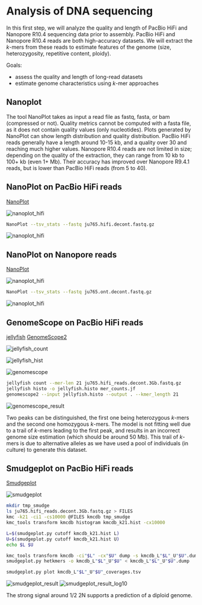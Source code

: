# Analysis of DNA sequencing

In this first step, we will analyze the quality and length of PacBio HiFi and Nanopore R10.4 sequencing data prior to assembly. PacBio HiFi and Nanopore R10.4 reads are both high-accuracy datasets. We will extract the *k*-mers from these reads to estimate features of the genome (size, heterozygosity, repetitive content, ploidy).

Goals:
* assess the quality and length of long-read datasets
* estimate genome characteristics using *k*-mer approaches

## Nanoplot 

The tool NanoPlot takes as input a read file as fastq, fasta, or bam (compressed or not). Quality metrics cannot be computed with a fasta file, as it does not contain quality values (only nucleotides). Plots generated by NanoPlot can show length distribution and quality distribution. PacBio HiFi reads generally have a length around 10-15 kb, and a quality over 30 and reaching much higher values. Nanopore R10.4 reads are not limited in size; depending on the quality of the extraction, they can range from 10 kb to 100+ kb (even 1+ Mb). Their accuracy has improved over Nanopore R9.4.1 reads, but is lower than PacBio HiFi reads (from 5 to 40). 

## NanoPlot on PacBio HiFi reads

[NanoPlot](https://github.com/wdecoster/NanoPlot)

![nanoplot_hifi](s1_pic/nanoplot_hifi.png)

```sh
NanoPlot --tsv_stats --fastq ju765.hifi.decont.fastq.gz
```

![nanoplot_hifi](s1_pic/nanoplot_hifi_result.png)

## NanoPlot on Nanopore reads

[NanoPlot](https://github.com/wdecoster/NanoPlot)

![nanoplot_hifi](s1_pic/nanoplot_ont.png)

```sh
NanoPlot --tsv_stats --fastq ju765.ont.decont.fastq.gz
```

![nanoplot_hifi](s1_pic/nanoplot_ont_result.png)

## GenomeScope on PacBio HiFi reads

[jellyfish](https://github.com/gmarcais/Jellyfish)
[GenomeScope2](https://github.com/tbenavi1/genomescope2.0)

![jellyfish_count](s1_pic/jellyfish_count_hifi.png) 

![jellyfish_hist](s1_pic/jellyfish_hist_hifi.png) 

![genomescope](s1_pic/genomescope_hifi.png) 

```sh
jellyfish count --mer-len 21 ju765.hifi_reads.decont.3Gb.fastq.gz
jellyfish histo -o jellyfish.histo mer_counts.jf
genomescope2 --input jellyfish.histo --output . --kmer_length 21
```

![genomescope_result](s1_pic/linear_plot.png)

Two peaks can be distinguished, the first one being heterozygous *k*-mers and the second one homozygous *k*-mers. The model is not fitting well due to a trail of *k*-mers leading to the first peak, and results in an incorrect genome size estimation (which should be around 50 Mb). This trail of *k*-mers is due to alternative alleles as we have used a pool of individuals (in culture) to generate this dataset.

## Smudgeplot on PacBio HiFi reads

[Smudgeplot](https://github.com/KamilSJaron/smudgeplot)

![smudgeplot](s1_pic/smudgeplot.png)

```sh
mkdir tmp_smudge
ls ju765.hifi_reads.decont.3Gb.fastq.gz > FILES
kmc -k21 -ci1 -cs10000 @FILES kmcdb tmp_smudge
kmc_tools transform kmcdb histogram kmcdb_k21.hist -cx10000

L=$(smudgeplot.py cutoff kmcdb_k21.hist L)
U=$(smudgeplot.py cutoff kmcdb_k21.hist U)
echo $L $U

kmc_tools transform kmcdb -ci"$L" -cx"$U" dump -s kmcdb_L"$L"_U"$U".dump
smudgeplot.py hetkmers -o kmcdb_L"$L"_U"$U" < kmcdb_L"$L"_U"$U".dump

smudgeplot.py plot kmcdb_L"$L"_U"$U"_coverages.tsv
```

![smudgeplot_result](s1_pic/smudgeplot_smudgeplot.png)
![smudgeplot_result_log10](s1_pic/smudgeplot_smudgeplot_log10.png)

The strong signal around 1/2 2N supports a prediction of a diploid genome.
